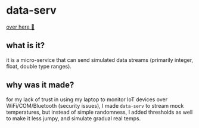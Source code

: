 # data-serv

[over here :sunrise_over_mountains:](https://github.com/odds-get-evened/data-serv)

## what is it?

it is a micro-service that can send simulated data streams (primarily integer, float, double type ranges).

## why was it made?

for my lack of trust in using my laptop to monitor IoT devices over WiFi/COM/Bluetooth (security issues), I made `data-serv` to stream mock temperatures, but instead of simple randomness, I added thresholds as well to make it less jumpy, and simulate gradual real temps.

